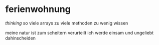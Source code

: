 # ferienwohnung
*thinking*
so viele arrays
zu viele methoden
zu wenig wissen

meine natur ist zum scheitern verurteilt
ich werde einsam und ungeliebt dahinscheiden

